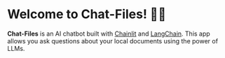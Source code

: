 # Welcome to Chat-Files! 🚀🤖

**Chat-Files** is an AI chatbot built with [Chainlit](https://chainlit.io) and [LangChain](https://python.langchain.com/en/latest/index.html).
This app allows you ask questions about your local documents using the power of LLMs.